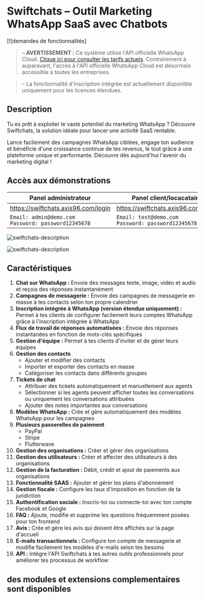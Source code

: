 # Swiftchats – Outil Marketing WhatsApp SaaS avec Chatbots

 [![demandes de fonctionnalités]
> – **AVERTISSEMENT :** Ce système utilise l'API officielle WhatsApp Cloud. [Clique ici pour consulter les tarifs actuels](https://business.whatsapp.com/products/platform-pricing). Contrairement à auparavant, l'accès à l'API officielle WhatsApp Cloud est désormais accessible à toutes les entreprises.

> – La fonctionnalité d'inscription intégrée est actuellement disponible uniquement pour les licences étendues.

## Description

Tu es prêt à exploiter le vaste potentiel du marketing WhatsApp ? Découvre Swiftchats, la solution idéale pour lancer une activité SaaS rentable.

Lance facilement des campagnes WhatsApp ciblées, engage ton audience et bénéficie d'une croissance continue de tes revenus, le tout grâce à une plateforme unique et performante. Découvre dès aujourd'hui l'avenir du marketing digital !


## Accès aux démonstrations

| **Panel administrateur** | **Panel client/locacataire** |
|-----------------|------------------|
| https://swiftchats.axis96.com/login | https://swiftchats.axis96.com/login |
| `Email: admin@demo.com`<br>`Password: password12345678` | `Email: test@demo.com`<br>`Password: password12345678` |

![swiftchats-description](https://camo.envatousercontent.com/c970dfb6a389f216e7a7f60ce5072671f7f59da5/68747470733a2f2f756361726563646e2e636f6d2f61303561323638642d386266352d343235392d383864662d6534646365626532663037322f6c6963656e73696e67332e706e67)

![swiftchats-description](https://camo.envatousercontent.com/34cc3ff4cddc261d8437f9329bc7953e7e561717/68747470733a2f2f756361726563646e2e636f6d2f61613238353435662d376565662d343332642d383631392d3130333332656163613266612f6c6f6e6762616e6e65722e706e67)

## Caractéristiques

1. **Chat sur WhatsApp :** Envoie des messages texte, image, vidéo et audio et reçois des réponses instantanément
2. **Campagnes de messagerie :** Envoie des campagnes de messagerie en masse à tes contacts selon ton propre calendrier
3. **Inscription intégrée à WhatsApp (version étendue uniquement) :** Permet à tes clients de configurer facilement leurs comptes WhatsApp grâce à l'inscription intégrée à WhatsApp
4. **Flux de travail de réponses automatisées :** Envoie des réponses instantanées en fonction de mots-clés spécifiques
5. **Gestion d'équipe :** Permet à tes clients d'inviter et de gérer leurs équipes
6. **Gestion des contacts**
   - Ajouter et modifier des contacts
   - Importer et exporter des contacts en masse
   - Catégoriser les contacts dans différents groupes
7. **Tickets de chat**
   - Attribuer des tickets automatiquement et manuellement aux agents
   - Sélectionner si les agents peuvent afficher toutes les conversations ou uniquement les conversations attribuées
   - Ajouter des notes importantes aux conversations
8. **Modèles WhatsApp :** Crée et gère automatiquement des modèles WhatsApp pour les campagnes
9. **Plusieurs passerelles de paiement**
   - PayPal
   - Stripe
   - Flutterwave
10. **Gestion des organisations :** Créer et gérer des organisations
11. **Gestion des utilisateurs :** Créer et affecter des utilisateurs à des organisations
12. **Gestion de la facturation :** Débit, crédit et ajout de paiements aux organisations
13. **Fonctionnalité SAAS :** Ajouter et gérer les plans d'abonnement
14. **Gestion fiscale :** Configure les taux d'imposition en fonction de ta juridiction
15. **Authentification sociale :** Inscris-toi ou connecte-toi avec ton compte Facebook et Google
16. **FAQ :** Ajoute, modifie et supprime les questions fréquemment posées pour ton frontend
17. **Avis :** Crée et gère les avis qui doivent être affichés sur la page d'accueil
18. **E-mails transactionnels :** Configure ton compte de messagerie et modifie facilement tes modèles d'e-mails selon tes besoins
19. **API :** Intègre l'API Swiftchats à tes autres outils professionnels pour améliorer tes processus de workflow

## des modules et extensions complementaires sont disponibles
